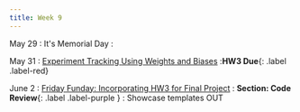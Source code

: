 ```yaml
---
title: Week 9 
---
```


May 29
: It's Memorial Day
  : 


May 31
: [Experiment Tracking Using Weights and Biases](#)
  :**HW3 Due**{: .label .label-red}

June 2
: [Friday Funday: Incorporating HW3 for Final Project](#)
  : **Section: Code Review**{: .label .label-purple }
  : Showcase templates OUT